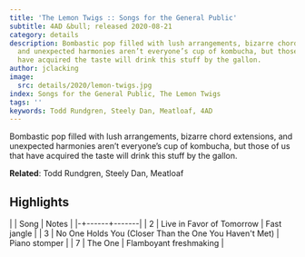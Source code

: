 ```yaml
---
title: 'The Lemon Twigs :: Songs for the General Public'
subtitle: 4AD &bull; released 2020-08-21
category: details
description: Bombastic pop filled with lush arrangements, bizarre chord extensions,
  and unexpected harmonies aren’t everyone’s cup of kombucha, but those of us that
  have acquired the taste will drink this stuff by the gallon.
author: jclacking
image:
  src: details/2020/lemon-twigs.jpg
index: Songs for the General Public, The Lemon Twigs
tags: ''
keywords: Todd Rundgren, Steely Dan, Meatloaf, 4AD
---
```

Bombastic pop filled with lush arrangements, bizarre chord extensions, and unexpected harmonies aren’t everyone’s cup of kombucha, but those of us that have acquired the taste will drink this stuff by the gallon.<!--more-->

**Related**: Todd Rundgren, Steely Dan, Meatloaf

## Highlights

| | Song | Notes |
|-+------+-------|
| 2 | Live in Favor of Tomorrow | Fast jangle |
| 3 | No One Holds You (Closer Than the One You Haven't Met) | Piano stomper |
| 7 | The One | Flamboyant freshmaking |

